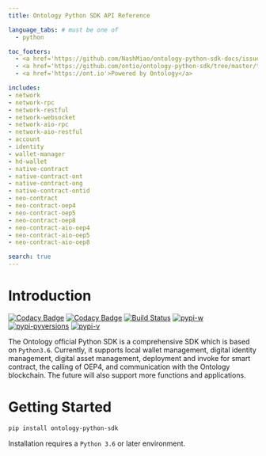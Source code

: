 ```yaml
---
title: Ontology Python SDK API Reference

language_tabs: # must be one of 
  - python

toc_footers:
  - <a href='https://github.com/NashMiao/ontology-python-sdk-docs/issues'>Report a Problem</a>
  - <a href='https://github.com/ontio/ontology-python-sdk/tree/master/tests'>Check for more Examples</a>
  - <a href='https://ont.io'>Powered by Ontology</a>

includes:
- network
- network-rpc
- network-restful
- network-websocket
- network-aio-rpc
- network-aio-restful
- account
- identity
- wallet-manager
- hd-wallet
- native-contract
- native-contract-ont
- native-contract-ong
- native-contract-ontid
- neo-contract
- neo-contract-oep4
- neo-contract-oep5
- neo-contract-oep8
- neo-contract-aio-oep4
- neo-contract-aio-oep5
- neo-contract-aio-oep8

search: true
---
```


# Introduction

[![Codacy Badge](https://api.codacy.com/project/badge/Grade/9078ef6584424280b8d6b75556976f94)](https://www.codacy.com/app/NashMiao/ontology-python-sdk?utm_source=github.com&amp;utm_medium=referral&amp;utm_content=ontio/ontology-python-sdk/&amp;utm_campaign=Badge_Grade)
[![Codacy Badge](https://api.codacy.com/project/badge/Coverage/9078ef6584424280b8d6b75556976f94)](https://www.codacy.com/app/NashMiao/ontology-python-sdk?utm_source=github.com&utm_medium=referral&utm_content=ontio/ontology-python-sdk/&utm_campaign=Badge_Coverage)
[![Build Status](https://travis-ci.com/ontio/ontology-python-sdk.svg?branch=master)](https://travis-ci.com/ontio/ontology-python-sdk)
[![pypi-w](https://img.shields.io/pypi/wheel/ontology-python-sdk.svg)](https://pypi.org/project/ontology-python-sdk/)
[![pypi-pyversions](https://img.shields.io/pypi/pyversions/ontology-python-sdk.svg)](https://pypi.org/project/ontology-python-sdk/)
[![pypi-v](https://img.shields.io/pypi/v/ontology-python-sdk.svg)](https://pypi.org/project/ontology-python-sdk/)

The Ontology official Python SDK is a comprehensive SDK which is based on `Python3.6`. Currently, it supports local wallet management, digital identity management, digital asset management, deployment and invoke for smart contract, the calling of OEP4, and communication with the Ontology blockchain. The future will also support more functions and applications.

# Getting Started

```bash
pip install ontology-python-sdk
```

Installation requires a `Python 3.6` or later environment.
